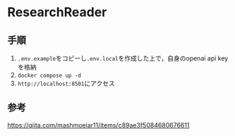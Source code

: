 # ResearchReader
## 手順
1. ``.env.example``をコピーし``.env.local``を作成した上で，自身のopenai api keyを格納
2. ``docker compose up -d``
4. ``http://localhost:8501``にアクセス

## 参考
https://qiita.com/mashmoeiar11/items/c89ae3f5084680676611
